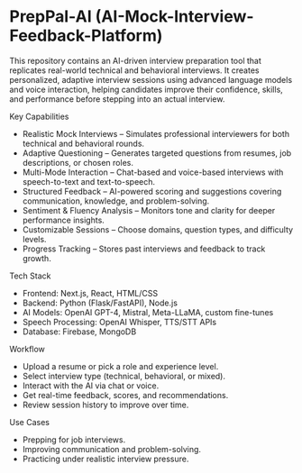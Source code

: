# PrepPal-AI (AI-Mock-Interview-Feedback-Platform)
This repository contains an AI-driven interview preparation tool that replicates real-world technical and behavioral interviews. It creates personalized, adaptive interview sessions using advanced language models and voice interaction, helping candidates improve their confidence, skills, and performance before stepping into an actual interview.

Key Capabilities
- Realistic Mock Interviews – Simulates professional interviewers for both technical and behavioral rounds.
- Adaptive Questioning – Generates targeted questions from resumes, job descriptions, or chosen roles.
- Multi-Mode Interaction – Chat-based and voice-based interviews with speech-to-text and text-to-speech.
- Structured Feedback – AI-powered scoring and suggestions covering communication, knowledge, and problem-solving.
- Sentiment & Fluency Analysis – Monitors tone and clarity for deeper performance insights.
- Customizable Sessions – Choose domains, question types, and difficulty levels.
- Progress Tracking – Stores past interviews and feedback to track growth.

Tech Stack
- Frontend: Next.js, React, HTML/CSS
- Backend: Python (Flask/FastAPI), Node.js
- AI Models: OpenAI GPT-4, Mistral, Meta-LLaMA, custom fine-tunes
- Speech Processing: OpenAI Whisper, TTS/STT APIs
- Database: Firebase, MongoDB

Workflow
- Upload a resume or pick a role and experience level.
- Select interview type (technical, behavioral, or mixed).
- Interact with the AI via chat or voice.
- Get real-time feedback, scores, and recommendations.
- Review session history to improve over time.

Use Cases
- Prepping for job interviews.
- Improving communication and problem-solving.
- Practicing under realistic interview pressure.

